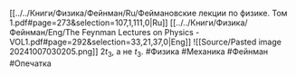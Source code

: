 [[../../Книги/Физика/Фейнман/Ru/Феймановские лекции по физике. Том 1.pdf#page=273&selection=107,1,111,0|Ru]]
[[../../Книги/Физика/Фейнман/Eng/The Feynman Lectures on Physics - VOL1.pdf#page=292&selection=33,21,37,0|Eng]]
![[Source/Pasted image 20241007030205.png]]
$2t_3$, а не $t_3$.
#Физика #Механика #Фейнман #Опечатка 